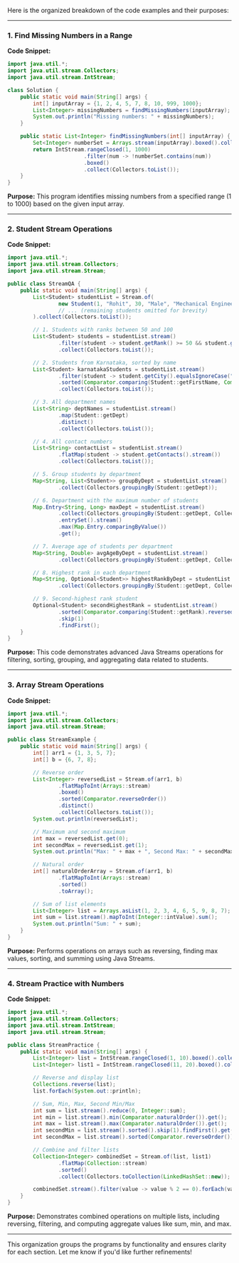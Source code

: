 Here is the organized breakdown of the code examples and their purposes:

---

### **1. Find Missing Numbers in a Range**

**Code Snippet:**
```java
import java.util.*;
import java.util.stream.Collectors;
import java.util.stream.IntStream;

class Solution {
    public static void main(String[] args) {
        int[] inputArray = {1, 2, 4, 5, 7, 8, 10, 999, 1000};
        List<Integer> missingNumbers = findMissingNumbers(inputArray);
        System.out.println("Missing numbers: " + missingNumbers);
    }

    public static List<Integer> findMissingNumbers(int[] inputArray) {
        Set<Integer> numberSet = Arrays.stream(inputArray).boxed().collect(Collectors.toSet());
        return IntStream.rangeClosed(1, 1000)
                        .filter(num -> !numberSet.contains(num))
                        .boxed()
                        .collect(Collectors.toList());
    }
}
```

**Purpose:**
This program identifies missing numbers from a specified range (1 to 1000) based on the given input array.

---

### **2. Student Stream Operations**

**Code Snippet:**
```java
import java.util.*;
import java.util.stream.Collectors;
import java.util.stream.Stream;

public class StreamQA {
    public static void main(String[] args) {
        List<Student> studentList = Stream.of(
                new Student(1, "Rohit", 30, "Male", "Mechanical Engineering", "Mumbai", 122, Arrays.asList("+912632632782", "+1673434729929")),
                // ... (remaining students omitted for brevity)
        ).collect(Collectors.toList());

        // 1. Students with ranks between 50 and 100
        List<Student> students = studentList.stream()
                .filter(student -> student.getRank() >= 50 && student.getRank() <= 100)
                .collect(Collectors.toList());

        // 2. Students from Karnataka, sorted by name
        List<Student> karnatakaStudents = studentList.stream()
                .filter(student -> student.getCity().equalsIgnoreCase("Karnataka"))
                .sorted(Comparator.comparing(Student::getFirstName, Comparator.reverseOrder()))
                .collect(Collectors.toList());

        // 3. All department names
        List<String> deptNames = studentList.stream()
                .map(Student::getDept)
                .distinct()
                .collect(Collectors.toList());

        // 4. All contact numbers
        List<String> contactList = studentList.stream()
                .flatMap(student -> student.getContacts().stream())
                .collect(Collectors.toList());

        // 5. Group students by department
        Map<String, List<Student>> groupByDept = studentList.stream()
                .collect(Collectors.groupingBy(Student::getDept));

        // 6. Department with the maximum number of students
        Map.Entry<String, Long> maxDept = studentList.stream()
                .collect(Collectors.groupingBy(Student::getDept, Collectors.counting()))
                .entrySet().stream()
                .max(Map.Entry.comparingByValue())
                .get();

        // 7. Average age of students per department
        Map<String, Double> avgAgeByDept = studentList.stream()
                .collect(Collectors.groupingBy(Student::getDept, Collectors.averagingInt(Student::getAge)));

        // 8. Highest rank in each department
        Map<String, Optional<Student>> highestRankByDept = studentList.stream()
                .collect(Collectors.groupingBy(Student::getDept, Collectors.maxBy(Comparator.comparing(Student::getRank))));

        // 9. Second-highest rank student
        Optional<Student> secondHighestRank = studentList.stream()
                .sorted(Comparator.comparing(Student::getRank).reversed())
                .skip(1)
                .findFirst();
    }
}
```

**Purpose:**
This code demonstrates advanced Java Streams operations for filtering, sorting, grouping, and aggregating data related to students.

---

### **3. Array Stream Operations**

**Code Snippet:**
```java
import java.util.*;
import java.util.stream.Collectors;
import java.util.stream.Stream;

public class StreamExample {
    public static void main(String[] args) {
        int[] arr1 = {1, 3, 5, 7};
        int[] b = {6, 7, 8};

        // Reverse order
        List<Integer> reversedList = Stream.of(arr1, b)
                .flatMapToInt(Arrays::stream)
                .boxed()
                .sorted(Comparator.reverseOrder())
                .distinct()
                .collect(Collectors.toList());
        System.out.println(reversedList);

        // Maximum and second maximum
        int max = reversedList.get(0);
        int secondMax = reversedList.get(1);
        System.out.println("Max: " + max + ", Second Max: " + secondMax);

        // Natural order
        int[] naturalOrderArray = Stream.of(arr1, b)
                .flatMapToInt(Arrays::stream)
                .sorted()
                .toArray();

        // Sum of list elements
        List<Integer> list = Arrays.asList(1, 2, 3, 4, 6, 5, 9, 8, 7);
        int sum = list.stream().mapToInt(Integer::intValue).sum();
        System.out.println("Sum: " + sum);
    }
}
```

**Purpose:**
Performs operations on arrays such as reversing, finding max values, sorting, and summing using Java Streams.

---

### **4. Stream Practice with Numbers**

**Code Snippet:**
```java
import java.util.*;
import java.util.stream.Collectors;
import java.util.stream.IntStream;
import java.util.stream.Stream;

public class StreamPractice {
    public static void main(String[] args) {
        List<Integer> list = IntStream.rangeClosed(1, 10).boxed().collect(Collectors.toList());
        List<Integer> list1 = IntStream.rangeClosed(11, 20).boxed().collect(Collectors.toList());

        // Reverse and display list
        Collections.reverse(list);
        list.forEach(System.out::println);

        // Sum, Min, Max, Second Min/Max
        int sum = list.stream().reduce(0, Integer::sum);
        int min = list.stream().min(Comparator.naturalOrder()).get();
        int max = list.stream().max(Comparator.naturalOrder()).get();
        int secondMin = list.stream().sorted().skip(1).findFirst().get();
        int secondMax = list.stream().sorted(Comparator.reverseOrder()).skip(1).findFirst().get();

        // Combine and filter lists
        Collection<Integer> combinedSet = Stream.of(list, list1)
                .flatMap(Collection::stream)
                .sorted()
                .collect(Collectors.toCollection(LinkedHashSet::new));

        combinedSet.stream().filter(value -> value % 2 == 0).forEach(value -> System.out.print(value + " "));
    }
}
```

**Purpose:**
Demonstrates combined operations on multiple lists, including reversing, filtering, and computing aggregate values like sum, min, and max.

---

This organization groups the programs by functionality and ensures clarity for each section. Let me know if you'd like further refinements!